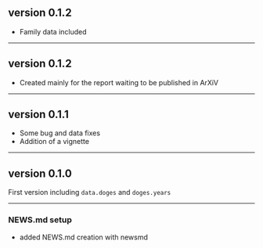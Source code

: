 ## version 0.1.2

* Family data included

---

## version 0.1.2

* Created mainly for the report waiting to be published in ArXiV

---


## version 0.1.1

* Some bug and data fixes
* Addition of a vignette

---

## version 0.1.0

First version including `data.doges` and `doges.years`

---



### NEWS.md setup

- added NEWS.md creation with newsmd

